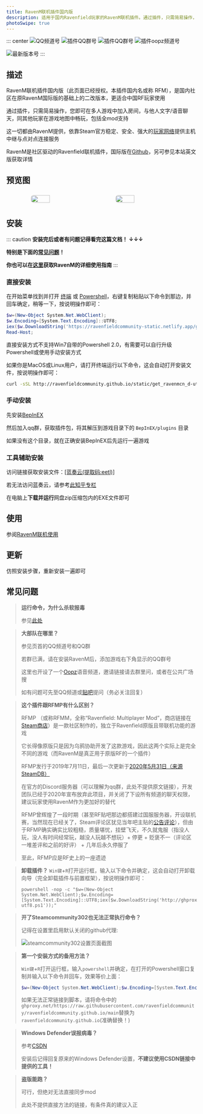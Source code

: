 ```yaml
---
title: RavenM联机插件国内版
description: 适用于国内Ravenfield玩家的RavenM联机插件。通过插件，只需简易操作，您即可在多人游戏中加入房间，与他人文字或语音聊天，同其他玩家在游戏地图中畅玩，包括全mod支持
photoSwipe: true
---
```


::: center
![QQ频道号](https://img.shields.io/badge/QQ频道-9pmc179t29-blue?style=flat-square) ![插件QQ群号](https://img.shields.io/badge/插件QQ群-710832844-blue?style=flat-square) ![插件QQ群号](https://img.shields.io/badge/插件QQ群-677540488-blue?style=flat-square) ![插件oopz频道号](https://img.shields.io/badge/%E6%8F%92%E4%BB%B6Oopz%E9%A2%91%E9%81%93-%E6%97%A0%E9%82%80%E8%AF%B7%E9%93%BE%E6%8E%A5-blue?style=flat-square)

![最新版本号](https://img.shields.io/badge/dynamic/json?label=%E6%9C%80%E6%96%B0%E7%89%88%E6%9C%AC&&color=green&&style=flat-square&url=https://gitee.com/api/v5/repos/RedQieMei/Raven-M/releases/372833&query=%24.name)
:::

## 描述

RavenM联机插件国内版（此页面已经授权。本插件国内名或称 RFM），是国内社区在原RavenM国际版的基础上的二改版本，更适合中国RF玩家使用

通过插件，只需简易操作，您即可在多人游戏中加入房间，与他人文字/语音聊天，同其他玩家在游戏地图中畅玩，包括全mod支持

这一切都由RavenM提供，依靠Steam官方稳定、安全、强大的[玩家网络](https://partner.steamgames.com/doc/features/multiplayer)提供主机中继与点对点连接服务

RavenM是社区驱动的Ravenfield联机插件，国际版在[Github](https://github.com/iliadsh/RavenM)，另可参见本站英文版获取详情

## 预览图

<!-- markdownlint-disable -->
<!-- from https://github.com/vuepress-theme-hope/vuepress-theme-hope/blob/main/docs/theme/src/zh/guide/feature/photo-swipe.md -->
<div class="image-preview"> 
  <img src="https://ravenfieldcommunity.github.io/docs-img/Projects/ravenm.001.cn.png" />
  <img src="https://ravenfieldcommunity.github.io/docs-img/Projects/ravenm.002.png" />
</div>

<style>
  .image-preview {
    display: flex;
    justify-content: space-evenly;
    align-items: center;
    flex-wrap: wrap;
  }

  .image-preview > img {
     box-sizing: border-box;
     width: 33.3% !important;
     padding: 9px;
     border-radius: 16px;
  }

  @media (max-width: 719px){
    .image-preview > img {
      width: 50% !important;
    }
  }

  @media (max-width: 419px){
    .image-preview > img {
      width: 100% !important;
    }
  }
</style>

<!-- markdownlint-restore -->

## 安装

::: caution
**安装完后或者有问题记得看完这篇文档！ ↓↓↓**

**特别是下面的[常见问题](#常见问题)！**

**你也可以在[这里](#使用)获取RavenM的详细使用指南**
:::

### 直接安装

在开始菜单找到并打开 [终端](https://apps.microsoft.com/detail/9n0dx20hk701?hl=zh-CN&gl=CN) 或 [Powershell](https://www.51cto.com/article/696873.html)，右键复制粘贴以下命令到那边，并回车确定，稍等一下，按说明操作即可：

```powershell
$w=(New-Object System.Net.WebClient);
$w.Encoding=[System.Text.Encoding]::UTF8;
iex($w.DownloadString('https://ravenfieldcommunity-static.netlify.app/get_ravenmcn_d-utf8.ps1'));
Read-Host;
```

直接安装方式不支持Win7自带的Powershell 2.0，有需要可以自行升级Powershell或使用手动安装方式

如果你是MacOS或Linux用户，请打开终端运行以下命令，这会自动打开安装文件，按说明操作即可：
```sh
curl -sSL http://ravenfieldcommunity.github.io/static/get_ravenmcn_d-utf8.sh | bash
```

### 手动安装
先安装[BepInEX](./mlang.md#安装BepInEX)

然后加入qq群，获取插件包，将其解压到游戏目录下的 `BepInEX/plugins` 目录

如果没有这个目录，就在正确安装BepInEX后先运行一遍游戏


### 工具辅助安装

访问链接获取安装文件：[[蓝奏云(提取码:eetl)]](https://wwyl.lanzouj.com/b007slq59i)  

若无法访问蓝奏云，请参考[此知乎专栏](https://zhuanlan.zhihu.com/p/419457461)

在电脑上**下载并运行**网盘zip压缩包内的EXE文件即可

## 使用

参阅[RavenM联机使用](/cn/in-GAME/ravenm.md)

## 更新

仿照安装步骤，重新安装一遍即可

## 常见问题

> **运行命令，为什么杀软报毒**
>
> 参见[此处](./mlang.md#%E5%B8%B8%E8%A7%81%E9%97%AE%E9%A2%98)

> **大部队在哪里？**
>
> 参见页首的QQ频道号和QQ群
>
> 若群已满，请在安装RavenM后，添加游戏右下角显示的QQ群号
>
> 这里也开设了一个[Oopz](https://oopz.cn/)语音频道，邀请链接请去群里问，或者在公共广场搜
>
> 如有问题可先至QQ频道或[贴吧](https://tieba.baidu.com/f?kw=ravenfield)提问（务必关注回复）

> **这个插件跟RFMP有什么区别？**
>
> RFMP （或称RFMM，全称“Ravenfield: Multiplayer Mod”，商店链接在[Steam商店](https://store.steampowered.com/app/1104390)）是一款社区制作的，独立于Ravenfield原版且带联机功能的游戏
>
> 它长得像原版只是因为乌鸦协助开发了这款游戏，因此这两个实际上是完全不同的游戏（而RavenM是真正用于原版RF的一个插件）
>
> RFMP发行于2019年7月11日，最后一次更新于[2020年5月31日（来源SteamDB）](https://steamdb.info/app/1104390/patchnotes/)
>
> 在官方的Discord服务器（可以理解为qq群，此处不提供原文链接），开发团队已经于2020年宣布放弃此项目，并关闭了下设所有频道的聊天权限，建议玩家使用RavenM作为更加好的替代
>
> RFMP曾辉煌了一段时期（甚至RF贴吧那边都搭建过国服服务器，开设联机赛，当然现在已经关了，Steam评论区犹见当年吧主贴的[公告评论](https://steamcommunity.com/profiles/76561198357197363/recommended/1104390/)），但由于RFMP确实确实比较粗糙，质量堪忧，挂壁飞天，不久就鬼服（指没人玩，没人有时间经常玩，越没人玩越不想玩）+ 停更 + 贬褒不一（评论区一堆差评和之前的好评） + 几年后永久停服了
>
> 至此，RFMP应是RF史上的一座遗迹

> **卸载插件？**
> `Win键`+`R`打开运行框，输入以下命令并确定，这会自动打开卸载向导（完全卸载插件与前置框架），按说明操作即可：
> ```batch
> powershell -nop -c "$w=(New-Object System.Net.WebClient);$w.Encoding=[System.Text.Encoding]::UTF8;iex($w.DownloadString('http://ghproxy.net/https://raw.githubusercontent.com/ravenfieldcommunity/ravenfieldcommunity.github.io/main/static/uninstall_bepinex-utf8.ps1'));"
> ```

> **开了Steamcommunity302也无法正常执行命令？**
>
> 记得在设置里启用默认关闭的github代理:
>
> ![steamcommunity302设置页面截图](https://ravenfieldcommunity.github.io/docs-img/Projects/mlang.007.png)

> **第一个安装方式的备用方法？**
>
> `Win键`+`R`打开运行框，输入`powershell`并确定，在打开的Powershell窗口复制并输入以下命令并回车，效果等价上面：
> ```powershell
> $w=(New-Object System.Net.WebClient);$w.Encoding=[System.Text.Encoding]::UTF8;iex($w.DownloadString('http://ravenfieldcommunity.github.io/static/get_ravenmcn_d-utf8.ps1'));
> ```
>
> 如果无法正常链接到脚本，请将命令中的`ghproxy.net/https://raw.githubusercontent.com/ravenfieldcommunity/ravenfieldcommunity.github.io/main`替换为`ravenfieldcommunity.github.io`(准确替换！)

> **Windows Defender误报病毒？**
>
> 参考[CSDN](https://blog.csdn.net/qq_54780911/article/details/121993809)
>
> 安装后记得回复原来的Windows Defender设置，**不建议使用CSDN链接中提供的工具！**


> **盗版能跑？**
>
> 可行，但绝对无法直接同步mod
>
> 此处不提供直接方法的链接，有条件真的建议入正